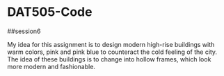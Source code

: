 # DAT505-Code
##session6

My idea for this assignment is to design modern high-rise buildings with warm colors, pink and pink blue to counteract the cold feeling of the city. The idea of these buildings is to change into hollow frames, which look more modern and fashionable.
